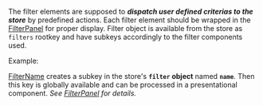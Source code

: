 The filter elements are supposed to **_*dispatch user defined criterias to the store*_** by predefined actions. Each filter element should be wrapped in the [FilterPanel](#filterpanel) for proper display. Filter object is available from the store as `filters` rootkey and have subkeys accordingly to the filter components used.

Example:

[FilterName](#filtername) creates a subkey in the store's **`filter` object** named **`name`**. Then this key is globally available and can be processed in a presentational component. _See [FilterPanel](#filterpanel) for details._
